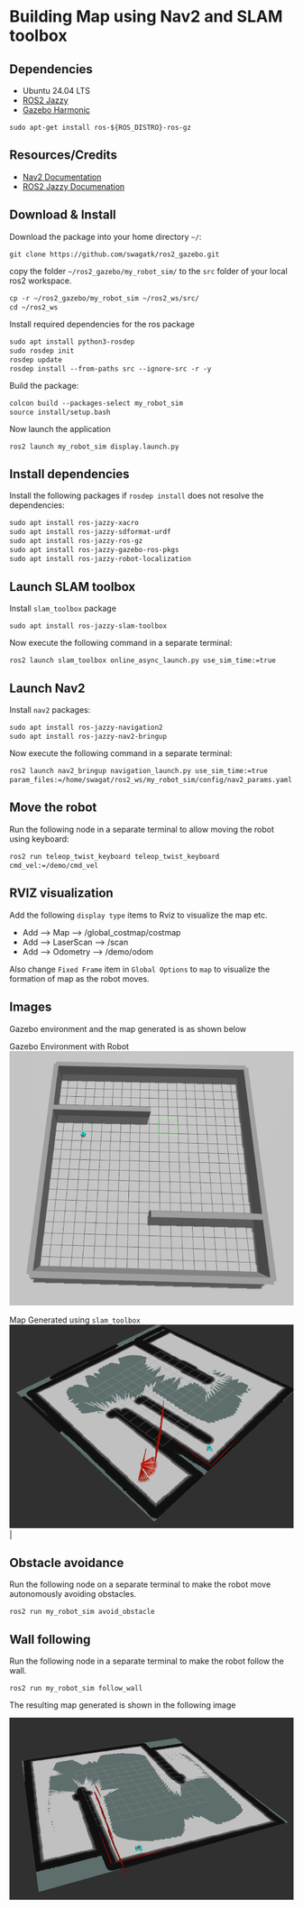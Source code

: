 # Building Map using Nav2 and SLAM toolbox

## Dependencies
- Ubuntu 24.04 LTS
- [ROS2 Jazzy](https://docs.ros.org/en/jazzy/Installation/Ubuntu-Install-Debs.html)
- [Gazebo Harmonic](https://gazebosim.org/docs/harmonic/ros_installation/)
```
sudo apt-get install ros-${ROS_DISTRO}-ros-gz
```

## Resources/Credits
- [Nav2 Documentation](https://docs.nav2.org/setup_guides/index.html)
- [ROS2 Jazzy Documenation](https://docs.ros.org/en/jazzy/Tutorials.html)

## Download & Install
Download the package into your home directory `~/`:
```
git clone https://github.com/swagatk/ros2_gazebo.git
```

copy the folder `~/ros2_gazebo/my_robot_sim/` to the `src` folder of your local ros2 workspace.
```
cp -r ~/ros2_gazebo/my_robot_sim ~/ros2_ws/src/
cd ~/ros2_ws
```
Install required dependencies for the ros package
```
sudo apt install python3-rosdep
sudo rosdep init
rosdep update
rosdep install --from-paths src --ignore-src -r -y
```
Build the package:
```
colcon build --packages-select my_robot_sim
source install/setup.bash
```
Now launch the application
```
ros2 launch my_robot_sim display.launch.py
```

## Install dependencies
Install the following packages if `rosdep install` does not resolve the dependencies:
```
sudo apt install ros-jazzy-xacro
sudo apt install ros-jazzy-sdformat-urdf
sudo apt install ros-jazzy-ros-gz
sudo apt install ros-jazzy-gazebo-ros-pkgs
sudo apt install ros-jazzy-robot-localization

```
## Launch SLAM toolbox
Install `slam_toolbox` package
```
sudo apt install ros-jazzy-slam-toolbox
```

Now execute the following command in a separate terminal:
```
ros2 launch slam_toolbox online_async_launch.py use_sim_time:=true
```
## Launch Nav2

Install `nav2` packages:
```
sudo apt install ros-jazzy-navigation2
sudo apt install ros-jazzy-nav2-bringup
```
Now execute the following command in a separate terminal: 
```
ros2 launch nav2_bringup navigation_launch.py use_sim_time:=true param_files:=/home/swagat/ros2_ws/my_robot_sim/config/nav2_params.yaml
```

## Move the robot 
Run the following node in a separate terminal to allow moving the robot using keyboard:
```
ros2 run teleop_twist_keyboard teleop_twist_keyboard cmd_vel:=/demo/cmd_vel
```

## RVIZ visualization
Add the following `display type` items to Rviz to visualize the map etc. 
* Add --> Map --> /global_costmap/costmap
* Add --> LaserScan --> /scan
* Add --> Odometry --> /demo/odom

Also change `Fixed Frame` item in `Global Options` to `map` to visualize the formation of map as the robot moves. 

## Images
Gazebo environment and the map generated is as shown below

Gazebo Environment with Robot
![Gazebo Environment ](./images/gazebo_environment.png) 

Map Generated using `slam_toolbox`
![Map Generated](./images/slam_map_teleop.png)|

## Obstacle avoidance
Run the following node on a separate terminal to make the robot move autonomously avoiding obstacles.

```
ros2 run my_robot_sim avoid_obstacle
```

## Wall following 
Run the following node in a separate terminal to make the robot follow the wall. 
```
ros2 run my_robot_sim follow_wall
```
The resulting map generated is shown in the following image

![Map with wall following](./images/slam_wall_follow.png)
